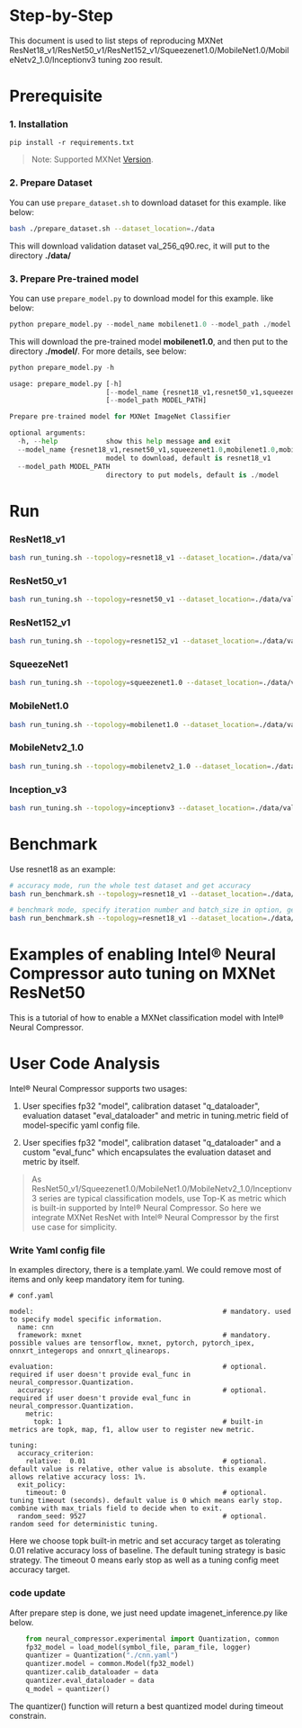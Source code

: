 Step-by-Step
============

This document is used to list steps of reproducing MXNet ResNet18_v1/ResNet50_v1/ResNet152_v1/Squeezenet1.0/MobileNet1.0/MobileNetv2_1.0/Inceptionv3 tuning zoo result.


# Prerequisite

### 1. Installation

  ```Shell
  pip install -r requirements.txt

  ```
> Note: Supported MXNet [Version](../../../README.md).

### 2. Prepare Dataset
  You can use `prepare_dataset.sh` to download dataset for this example. like below:

  ```bash
  bash ./prepare_dataset.sh --dataset_location=./data
  ```
  
  This will download validation dataset val_256_q90.rec, it will put to the directory **./data/**

### 3. Prepare Pre-trained model
  You can use `prepare_model.py` to download model for this example. like below:
  ```python
  python prepare_model.py --model_name mobilenet1.0 --model_path ./model
  ```

  This will download the pre-trained model **mobilenet1.0**, and then put to the directory **./model/**. For more details, see below:

  ```python
  python prepare_model.py -h

  usage: prepare_model.py [-h]
                          [--model_name {resnet18_v1,resnet50_v1,squeezenet1.0,mobilenet1.0,mobilenetv2_1.0,inceptionv3,resnet152_v1}]
                          [--model_path MODEL_PATH]

  Prepare pre-trained model for MXNet ImageNet Classifier

  optional arguments:
    -h, --help            show this help message and exit
    --model_name {resnet18_v1,resnet50_v1,squeezenet1.0,mobilenet1.0,mobilenetv2_1.0,inceptionv3,resnet152_v1}
                          model to download, default is resnet18_v1
    --model_path MODEL_PATH
                          directory to put models, default is ./model
  ```
  


# Run
### ResNet18_v1
```bash
bash run_tuning.sh --topology=resnet18_v1 --dataset_location=./data/val_256_q90.rec --input_model=/PATH/TO/MODEL --output_model=./nc_resnet18
```

### ResNet50_v1
```bash
bash run_tuning.sh --topology=resnet50_v1 --dataset_location=./data/val_256_q90.rec --input_model=/PATH/TO/MODEL --output_model=./nc_resnet50_v1
```
### ResNet152_v1
```bash
bash run_tuning.sh --topology=resnet152_v1 --dataset_location=./data/val_256_q90.rec --input_model=/PATH/TO/MODEL --output_model=./nc_resnet152_v1
```
### SqueezeNet1
```bash
bash run_tuning.sh --topology=squeezenet1.0 --dataset_location=./data/val_256_q90.rec --input_model=/PATH/TO/MODEL --output_model=./nc_squeezenet
```
### MobileNet1.0
```bash
bash run_tuning.sh --topology=mobilenet1.0 --dataset_location=./data/val_256_q90.rec --input_model=/PATH/TO/MODEL --output_model=./nc_mobilenet1.0
```
### MobileNetv2_1.0
```bash
bash run_tuning.sh --topology=mobilenetv2_1.0 --dataset_location=./data/val_256_q90.rec --input_model=/PATH/TO/MODEL --output_model=./nc_mobilenetv2_1.0
```
### Inception_v3
```bash
bash run_tuning.sh --topology=inceptionv3 --dataset_location=./data/val_256_q90.rec --input_model=/PATH/TO/MODEL --output_model=./nc_inception_v3
```

# Benchmark

Use resnet18 as an example:

```bash
# accuracy mode, run the whole test dataset and get accuracy
bash run_benchmark.sh --topology=resnet18_v1 --dataset_location=./data/val_256_q90.rec --input_model=./model --batch_size=32 --mode=accuracy

# benchmark mode, specify iteration number and batch_size in option, get throughput and latency
bash run_benchmark.sh --topology=resnet18_v1 --dataset_location=./data/val_256_q90.rec --input_model=./model --batch_size=32 --iters=100 --mode=benchmark
```

Examples of enabling Intel® Neural Compressor auto tuning on MXNet ResNet50
=======================================================

This is a tutorial of how to enable a MXNet classification model with Intel® Neural Compressor.

# User Code Analysis

Intel® Neural Compressor supports two usages:

1. User specifies fp32 "model", calibration dataset "q_dataloader", evaluation dataset "eval_dataloader" and metric in tuning.metric field of model-specific yaml config file.

2. User specifies fp32 "model", calibration dataset "q_dataloader" and a custom "eval_func" which encapsulates the evaluation dataset and metric by itself.

>As ResNet50_v1/Squeezenet1.0/MobileNet1.0/MobileNetv2_1.0/Inceptionv3 series are typical classification models, use Top-K as metric which is built-in supported by Intel® Neural Compressor. So here we integrate MXNet ResNet with Intel® Neural Compressor by the first use case for simplicity.

### Write Yaml config file

In examples directory, there is a template.yaml. We could remove most of items and only keep mandatory item for tuning. 


```
# conf.yaml

model:                                               # mandatory. used to specify model specific information.
  name: cnn
  framework: mxnet                                   # mandatory. possible values are tensorflow, mxnet, pytorch, pytorch_ipex, onnxrt_integerops and onnxrt_qlinearops.

evaluation:                                          # optional. required if user doesn't provide eval_func in neural_compressor.Quantization.
  accuracy:                                          # optional. required if user doesn't provide eval_func in neural_compressor.Quantization.
    metric:
      topk: 1                                        # built-in metrics are topk, map, f1, allow user to register new metric.

tuning:
  accuracy_criterion:
    relative:  0.01                                  # optional. default value is relative, other value is absolute. this example allows relative accuracy loss: 1%.
  exit_policy:
    timeout: 0                                       # optional. tuning timeout (seconds). default value is 0 which means early stop. combine with max_trials field to decide when to exit.
  random_seed: 9527                                  # optional. random seed for deterministic tuning.

```

Here we choose topk built-in metric and set accuracy target as tolerating 0.01 relative accuracy loss of baseline. The default tuning strategy is basic strategy. The timeout 0 means early stop as well as a tuning config meet accuracy target.


### code update

After prepare step is done, we just need update imagenet_inference.py like below.

```python
    from neural_compressor.experimental import Quantization, common
    fp32_model = load_model(symbol_file, param_file, logger)
    quantizer = Quantization("./cnn.yaml")
    quantizer.model = common.Model(fp32_model)
    quantizer.calib_dataloader = data
    quantizer.eval_dataloader = data
    q_model = quantizer()

```

The quantizer() function will return a best quantized model during timeout constrain.
